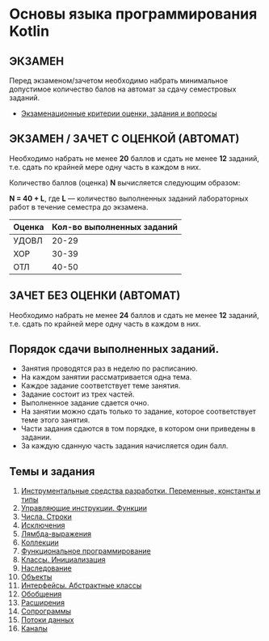 # Основы языка программирования Kotlin

## ЭКЗАМЕН

Перед экзаменом/зачетом необходимо набрать минимальное допустимое количество балов на автомат за сдачу семестровых заданий.

- [Экзаменационные критерии оценки, задания и вопросы](exam.md)

## ЭКЗАМЕН / ЗАЧЕТ С ОЦЕНКОЙ (АВТОМАТ)

Необходимо набрать не менее **20** баллов и сдать не менее **12** заданий, т.е. сдать по крайней мере одну часть в каждом в них.

Количество баллов (оценка) **N** вычисляется следующим образом:

**N = 40 + L**, где **L** — количество выполненных заданий лабораторных работ в течение семестра до экзамена.

| **Оценка** | **Кол-во выполненных заданий** |
| --- | --- |
| УДОВЛ | 20-29 |
| ХОР | 30-39 |
| ОТЛ | 40-50 |

## ЗАЧЕТ БЕЗ ОЦЕНКИ (АВТОМАТ)

Необходимо набрать не менее **24** баллов и сдать не менее **12** заданий, т.е. сдать по крайней мере одну часть в каждом в них.

## Порядок сдачи выполненных заданий.
- Занятия проводятся раз в неделю по расписанию.
- На каждом занятии рассматривается одна тема.
- Каждое задание соответствует теме занятия.
- Задание состоит из трех частей.
- Выполненное задание сдается очно.
- На занятии можно сдать только то задание, которое соответствует теме этого занятия.
- Части задания сдаются в том порядке, в котором они приведены в задании.
- За каждую сданную часть задания начисляется один балл.

## Темы и задания

1. [Инструментальные средства разработки. Переменные, константы и типы](lab1.md)
2. [Управляющие инструкции. Функции](lab2.md)
3. [Числа. Строки](lab3.md)
4. [Исключения](lab4.md)
5. [Лямбда-выражения](lab5.md)
6. [Коллекции](lab6.md)
7. [Функциональное программирование](lab7.md)
8. [Классы. Инициализация](lab8.md)
9. [Наследование](lab9.md)
10. [Объекты](lab10.md)
11. [Интерфейсы. Абстрактные классы](lab11.md)
12. [Обобщения](lab12.md)
13. [Расширения](lab13.md)
14. [Сопрограммы](lab14.md)
15. [Потоки данных](lab15.md)
16. [Каналы](lab16.md)
